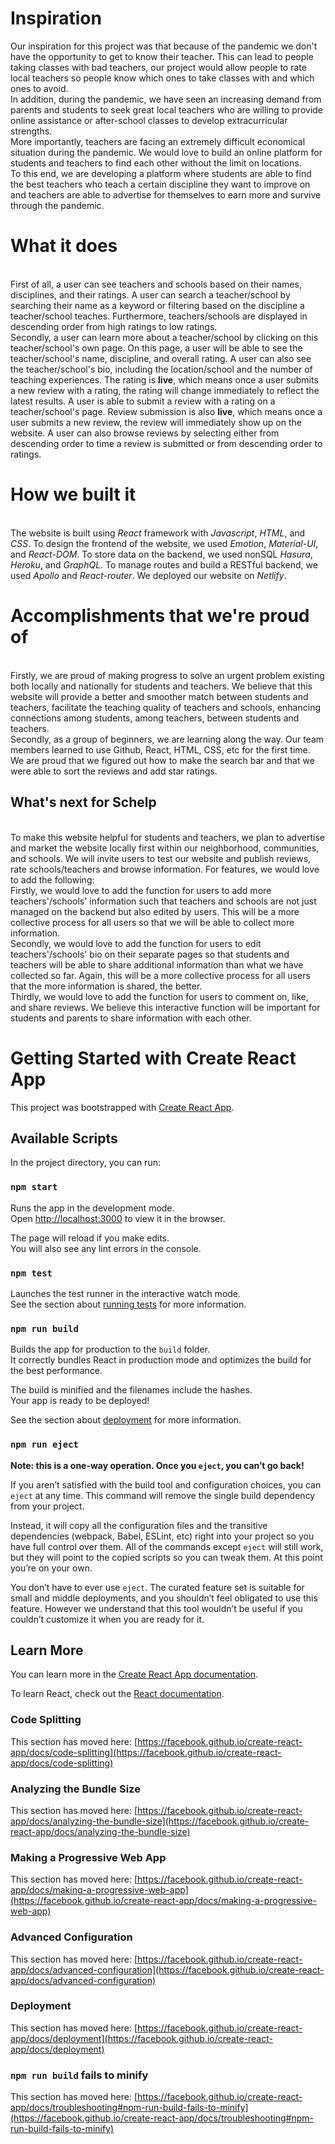 # Inspiration
Our inspiration for this project was that because of the pandemic we don't have the opportunity to get to know their teacher. This can lead to people taking classes with bad teachers, our project would allow people to rate local teachers so people know which ones to take classes with and which ones to avoid.
<br />In addition, during the pandemic, we have seen an increasing demand from parents and students to seek great local teachers who are willing to provide online assistance or after-school classes to develop extracurricular strengths. 
<br />More importantly, teachers are facing an extremely difficult economical situation during the pandemic. We would love to build an online platform for students and teachers to find each other without the limit on locations. 
<br />To this end, we are developing a platform where students are able to find the best teachers who teach a certain discipline they want to improve on and teachers are able to advertise for themselves to earn more and survive through the pandemic.
# What it does
<br />First of all, a user can see teachers and schools based on their names, disciplines, and their ratings. A user can search a teacher/school by searching their name as a keyword or filtering based on the discipline a teacher/school teaches. Furthermore, teachers/schools are displayed in descending order from high ratings to low ratings. 
<br />Secondly, a user can learn more about a teacher/school by clicking on this teacher/school's own page. On this page, a user will be able to see the teacher/school's name, discipline, and overall rating. A user can also see the teacher/school's bio, including the location/school and the number of teaching experiences. The rating is **live**, which means once a user submits a new review with a rating, the rating will change immediately to reflect the latest results. A user is able to submit a review with a rating on a teacher/school's page.  Review submission is also **live**, which means once a user submits a new review, the review will immediately show up on the website. A user can also browse reviews by selecting either from descending order to time a review is submitted or from descending order to ratings. 
# How we built it
<br />The website is built using  *React*  framework with *Javascript*, *HTML*, and *CSS*. To design the frontend of the website, we used *Emotion*, *Material-UI*, and *React-DOM*. To store data on the backend, we used nonSQL *Hasura*, *Heroku*, and *GraphQL*. To manage routes and build a RESTful backend, we used *Apollo* and *React-router*. We deployed our website on *Netlify*.
# Accomplishments that we're proud of
<br /> Firstly, we are proud of making progress to solve an urgent problem existing both locally and nationally for students and teachers. We believe that this website will provide a better and smoother match between students and teachers, facilitate the teaching quality of teachers and schools, enhancing connections among students, among teachers, between students and teachers.
<br />Secondly, as a group of beginners, we are learning along the way. Our team members learned to use Github, React, HTML, CSS, etc for the first time.
<br />We are proud that we figured out how to make the search bar and that we were able to sort the reviews and add star ratings.
## What's next for Schelp
<br /> To make this website helpful for students and teachers, we plan to advertise and market the website locally first within our neighborhood, communities, and schools. We will invite users to test our website and publish reviews, rate schools/teachers and browse information. For features, we would love to add the following:
<br /> Firstly, we would love to add the function for users to add more teachers'/schools' information such that teachers and schools are not just managed on the backend but also edited by users. This will be a more collective process for all users so that we will be able to collect more information.
<br /> Secondly, we would love to add the function for users to edit teachers'/schools' bio on their separate pages so that students and teachers will be able to share additional information than what we have collected so far. Again, this will be a more collective process for all users that the more information is shared, the better.
<br /> Thirdly, we would love to add the function for users to comment on, like, and share reviews. We believe this interactive function will be important for students and parents to share information with each other.
# Getting Started with Create React App

This project was bootstrapped with [Create React App](https://github.com/facebook/create-react-app).

## Available Scripts

In the project directory, you can run:

### `npm start`

Runs the app in the development mode.\
Open [http://localhost:3000](http://localhost:3000) to view it in the browser.

The page will reload if you make edits.\
You will also see any lint errors in the console.

### `npm test`

Launches the test runner in the interactive watch mode.\
See the section about [running tests](https://facebook.github.io/create-react-app/docs/running-tests) for more information.

### `npm run build`

Builds the app for production to the `build` folder.\
It correctly bundles React in production mode and optimizes the build for the best performance.

The build is minified and the filenames include the hashes.\
Your app is ready to be deployed!

See the section about [deployment](https://facebook.github.io/create-react-app/docs/deployment) for more information.

### `npm run eject`

**Note: this is a one-way operation. Once you `eject`, you can’t go back!**

If you aren’t satisfied with the build tool and configuration choices, you can `eject` at any time. This command will remove the single build dependency from your project.

Instead, it will copy all the configuration files and the transitive dependencies (webpack, Babel, ESLint, etc) right into your project so you have full control over them. All of the commands except `eject` will still work, but they will point to the copied scripts so you can tweak them. At this point you’re on your own.

You don’t have to ever use `eject`. The curated feature set is suitable for small and middle deployments, and you shouldn’t feel obligated to use this feature. However we understand that this tool wouldn’t be useful if you couldn’t customize it when you are ready for it.

## Learn More

You can learn more in the [Create React App documentation](https://facebook.github.io/create-react-app/docs/getting-started).

To learn React, check out the [React documentation](https://reactjs.org/).

### Code Splitting

This section has moved here: [https://facebook.github.io/create-react-app/docs/code-splitting](https://facebook.github.io/create-react-app/docs/code-splitting)

### Analyzing the Bundle Size

This section has moved here: [https://facebook.github.io/create-react-app/docs/analyzing-the-bundle-size](https://facebook.github.io/create-react-app/docs/analyzing-the-bundle-size)

### Making a Progressive Web App

This section has moved here: [https://facebook.github.io/create-react-app/docs/making-a-progressive-web-app](https://facebook.github.io/create-react-app/docs/making-a-progressive-web-app)

### Advanced Configuration

This section has moved here: [https://facebook.github.io/create-react-app/docs/advanced-configuration](https://facebook.github.io/create-react-app/docs/advanced-configuration)

### Deployment

This section has moved here: [https://facebook.github.io/create-react-app/docs/deployment](https://facebook.github.io/create-react-app/docs/deployment)

### `npm run build` fails to minify

This section has moved here: [https://facebook.github.io/create-react-app/docs/troubleshooting#npm-run-build-fails-to-minify](https://facebook.github.io/create-react-app/docs/troubleshooting#npm-run-build-fails-to-minify)

